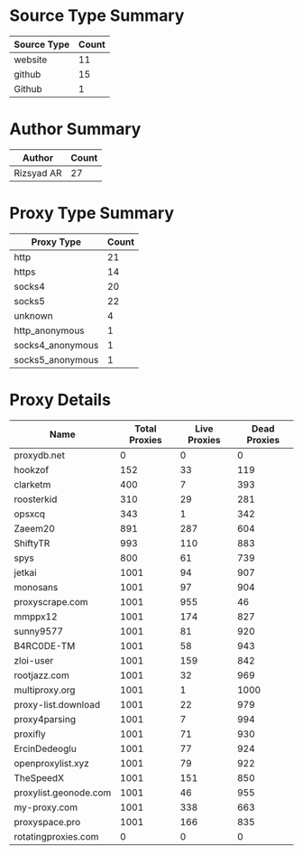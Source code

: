 # Source Type Summary

| Source Type | Count |
|-------------|-------|
| website | 11 |
| github | 15 |
| Github | 1 |


# Author Summary

| Author | Count |
|--------|-------|
| Rizsyad AR | 27 |


# Proxy Type Summary

| Proxy Type | Count |
|------------|-------|
| http | 21 |
| https | 14 |
| socks4 | 20 |
| socks5 | 22 |
| unknown | 4 |
| http_anonymous | 1 |
| socks4_anonymous | 1 |
| socks5_anonymous | 1 |


# Proxy Details

| Name | Total Proxies | Live Proxies | Dead Proxies |
|------|---------------|--------------|---------------|
| proxydb.net | 0 | 0 | 0 |
| hookzof | 152 | 33 | 119 |
| clarketm | 400 | 7 | 393 |
| roosterkid | 310 | 29 | 281 |
| opsxcq | 343 | 1 | 342 |
| Zaeem20 | 891 | 287 | 604 |
| ShiftyTR | 993 | 110 | 883 |
| spys | 800 | 61 | 739 |
| jetkai | 1001 | 94 | 907 |
| monosans | 1001 | 97 | 904 |
| proxyscrape.com | 1001 | 955 | 46 |
| mmppx12 | 1001 | 174 | 827 |
| sunny9577 | 1001 | 81 | 920 |
| B4RC0DE-TM | 1001 | 58 | 943 |
| zloi-user | 1001 | 159 | 842 |
| rootjazz.com | 1001 | 32 | 969 |
| multiproxy.org | 1001 | 1 | 1000 |
| proxy-list.download | 1001 | 22 | 979 |
| proxy4parsing | 1001 | 7 | 994 |
| proxifly | 1001 | 71 | 930 |
| ErcinDedeoglu | 1001 | 77 | 924 |
| openproxylist.xyz | 1001 | 79 | 922 |
| TheSpeedX | 1001 | 151 | 850 |
| proxylist.geonode.com | 1001 | 46 | 955 |
| my-proxy.com | 1001 | 338 | 663 |
| proxyspace.pro | 1001 | 166 | 835 |
| rotatingproxies.com | 0 | 0 | 0 |
